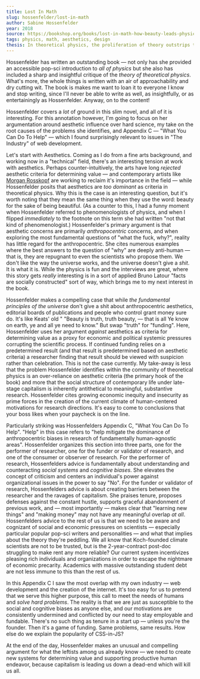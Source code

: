 ```yaml
---
title: Lost In Math
slug: hossenfelder/lost-in-math
author: Sabine Hossenfelder
year: 2018
source: https://bookshop.org/books/lost-in-math-how-beauty-leads-physics-astray/9781541646766
tags: physics, math, aesthetics, design
thesis: In theoretical physics, the proliferation of theory outstrips the pace of experiment, leading to a situation where theories must be assessed by criteria other than their relationship to the real world. The current criteria are aesthetic ones, and that has led to 30 years of stagnation.
---
```


Hossenfelder has written an outstanding book — not only has she provided an accessible pop-sci introduction to _all of physics_ but she also has included a sharp and insightful critique of the _theory of theoretical physics_. What's more, the whole things is written with an air of approachability and dry cutting wit. The book is makes me want to loan it to everyone I know and stop writing, since I'll never be able to write as well, as insightfully, or as entertainingly as Hossenfelder. Anyway, on to the content!

Hossenfelder covers a _lot_ of ground in this slim novel, and all of it is interesting. For this annotation however, I'm going to focus on her argumentation around aesthetic influence over hard science, my take on the root causes of the problems she identifies, and Appendix C — "What You Can Do To Help" — which I found surprisingly relevant to issues in "The Industry" of web development.

Let's start with Aesthetics. Coming as I do from a fine arts background, and working now in a "technical" field, there's an interesting tension at work with aesthetics. Perhaps counter-intuitively, the arts have long _rejected_ aesthetic criteria for determining value — and contemporary artists like [Morgan Rosskopf](http://morganrosskopf.com/) are working to reclaim it's importance in the field — while Hossenfelder posits that aesthetics are _too dominant_ as criteria in theoretical physics. Why this is the case is an interesting question, but it's worth noting that they mean the same thing when they use the word: beauty for the sake of being beautiful. (As a counter to this, I had a funny moment when Hossenfelder referred to phenomenologists of physics, and when I flipped _immediately_ to the footnote on this term she had written "not that kind of phenomenologist.) Hossenfelder's primary argument is that aesthetic concerns are primarily _anthropocentric_ concerns, and when exploring the most fundamental questions of "what the fuck, why?", reality has little regard for the anthropocentric. She cites numerous examples where the best answers to the question of "why" are deeply anti-human — that is, they are repugnant to even the scientists who propose them. We don't like the way the universe works, and the universe doesn't give a _shit_. It is what it is. While the physics is fun and the interviews are great, where this story gets _really_ interesting is in a sort of applied Bruno Latour "facts are socially constructed" sort of way, which brings me to my next interest in the book. 

Hossenfelder makes a compelling case that while _the fundamental principles of the universe_ don't give a shit about anthropocentric aesthetics, editorial boards of publications and  people who control grant money sure do. It's like Keats' old "  "Beauty is truth, truth beauty, — that is all Ye know on earth, ye and all ye need to know." But swap "truth" for "funding". Here, Hossenfelder uses her argument _against_ aesthetics as criteria for determining value as a proxy for economic and political systemic pressures corrupting the scientific process. If continued funding relies on a predetermined result (and that result is predetermined based on aesthetic criteria) a researcher finding that result should be viewed with suspicion rather than celebration. This is not the case currently. My take-away is less that the problem Hossenfelder identifies within the community of theoretical physics is an over-reliance on aesthetic criteria (the primary hook of the book) and more that the social structure of contemporary life under late-stage capitalism is inherently antithetical to meaningful, substantive research. Hossenfelder cites growing economic inequity and insecurity as prime forces in the creation of the current climate of human-centered motivations for research directions. It's easy to come to conclusions that your boss likes when your paycheck is on the line. 

Particularly striking was Hossenfelders Appendix C, "What You Can Do To Help". "Help" in this case refers to "help mitigate the dominance of anthropocentric biases in research of fundamentally human-agnostic areas". Hossenfelder organizes this section into three parts, one for the performer of researcher, one for the funder or validator of research, and one of the consumer or observer of research. For the performer of research, Hossenfelders advice is fundamentally about understanding and counteracting _social systems_ and _cognitive biases_. She elevates the concept of criticism and centers an individual's power against organizational issues in the power to say "No". For the funder or validator of research, Hossenfelders advice is about creating barriers between the researcher and the ravages of capitalism. She praises tenure, proposes defenses against the constant hustle, supports graceful  abandonment of previous work, and — most importantly — makes clear that "learning new things" and "making money" may not have any meaningful overlap _at all_. Hossenfelders advice to the rest of us is that we need to be aware and cognizant of social and economic pressures on scientists — especially particular popular pop-sci writers and personalities — and what that implies about the theory they're peddling. We all know that Koch-founded climate scientists are not to be trusted, but is the 2-year-contract post-doc struggling to make rent any more reliable? Our current system incentivizes pleasing rich individuals and organizations in order to escape the nightmare of economic precarity. Academics with massive outstanding student debt are not less immune to this than the rest of us. 

In this Appendix C I saw the most overlap with my own industry — web development and the creation of the internet. It's too easy for us to pretend that we serve this higher purpose, this call to meet the needs of humans and _solve hard problems_. The reality is that we are just as susceptible to the social and cognitive biases as anyone else, and our motivations are consistently undermined and conflicted by our need to stay employable and fundable. There's no such thing as tenure in a start up — unless you're the founder. Then it's a game of funding. Same problems, same results. How else do we explain the popularity of CSS-in-JS?

At the end of the day, Hossenfelder makes an unusual and compelling argument for what the leftists among us already know — we need to create new systems for determining value and supporting productive human endeavor, because capitalism is  leading us down a dead-end which will kill us all. 